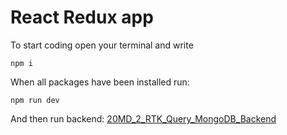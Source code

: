 # React Redux app
To start coding open your terminal and write
```
npm i
```

When all packages have been installed run:
```
npm run dev
```

And then run backend: 
[20MD_2_RTK_Query_MongoDB_Backend](https://github.com/KristapsSteins/20MD_2_RTK_Query_MongoDB_Backend)